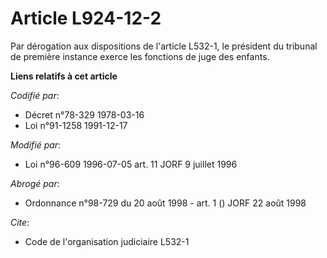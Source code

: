 # Article L924-12-2

Par dérogation aux dispositions de l'article L532-1, le président du tribunal de première instance exerce les fonctions de
juge des enfants.

**Liens relatifs à cet article**

_Codifié par_:

  - Décret n°78-329 1978-03-16
  - Loi n°91-1258 1991-12-17

_Modifié par_:

  - Loi n°96-609 1996-07-05 art. 11 JORF 9 juillet 1996

_Abrogé par_:

  - Ordonnance n°98-729 du 20 août 1998 - art. 1 () JORF 22 août 1998

_Cite_:

  - Code de l'organisation judiciaire L532-1

